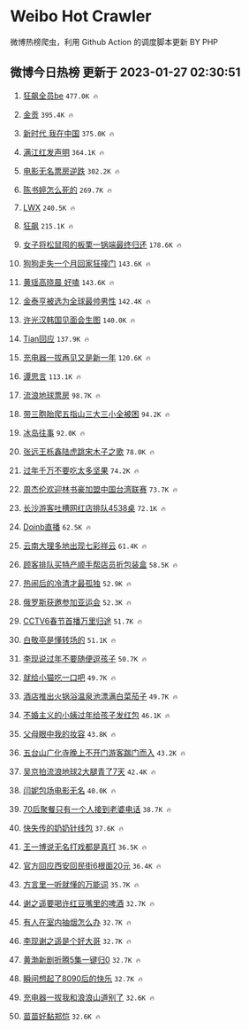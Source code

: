 # Weibo Hot Crawler 



微博热榜爬虫，利用 Github Action 的调度脚本更新 BY PHP 


## 微博今日热榜 更新于 2023-01-27 02:30:51 
1. [狂飙全员be](https://s.weibo.com/weibo?q=%E7%8B%82%E9%A3%99%E5%85%A8%E5%91%98be&t=31&band_rank=1&Refer=top) `477.0K 🔥` 

1. [金贡](https://s.weibo.com/weibo?q=%E9%87%91%E8%B4%A1&t=31&band_rank=2&Refer=top) `395.4K 🔥` 

1. [新时代 我在中国](https://s.weibo.com/weibo?q=%23%E6%96%B0%E6%97%B6%E4%BB%A3%20%E6%88%91%E5%9C%A8%E4%B8%AD%E5%9B%BD%23&t=31&band_rank=3&Refer=top) `375.0K 🔥` 

1. [满江红发声明](https://s.weibo.com/weibo?q=%23%E6%BB%A1%E6%B1%9F%E7%BA%A2%E5%8F%91%E5%A3%B0%E6%98%8E%23&t=31&band_rank=4&Refer=top) `364.1K 🔥` 

1. [电影无名票房逆跌](https://s.weibo.com/weibo?q=%23%E7%94%B5%E5%BD%B1%E6%97%A0%E5%90%8D%E7%A5%A8%E6%88%BF%E9%80%86%E8%B7%8C%23&t=31&band_rank=5&Refer=top) `302.2K 🔥` 

1. [陈书婷怎么死的](https://s.weibo.com/weibo?q=%23%E9%99%88%E4%B9%A6%E5%A9%B7%E6%80%8E%E4%B9%88%E6%AD%BB%E7%9A%84%23&t=31&band_rank=6&Refer=top) `269.7K 🔥` 

1. [LWX](https://s.weibo.com/weibo?q=LWX&t=31&band_rank=7&Refer=top) `240.5K 🔥` 

1. [狂飙](https://s.weibo.com/weibo?q=%E7%8B%82%E9%A3%99&t=31&band_rank=8&Refer=top) `215.1K 🔥` 

1. [女子将松鼠囤的板栗一锅端最终归还](https://s.weibo.com/weibo?q=%23%E5%A5%B3%E5%AD%90%E5%B0%86%E6%9D%BE%E9%BC%A0%E5%9B%A4%E7%9A%84%E6%9D%BF%E6%A0%97%E4%B8%80%E9%94%85%E7%AB%AF%E6%9C%80%E7%BB%88%E5%BD%92%E8%BF%98%23&t=31&band_rank=9&Refer=top) `178.6K 🔥` 

1. [狗狗走失一个月回家狂撞门](https://s.weibo.com/weibo?q=%23%E7%8B%97%E7%8B%97%E8%B5%B0%E5%A4%B1%E4%B8%80%E4%B8%AA%E6%9C%88%E5%9B%9E%E5%AE%B6%E7%8B%82%E6%92%9E%E9%97%A8%23&t=31&band_rank=10&Refer=top) `143.6K 🔥` 

1. [黄瑶高晓晨 好嗑](https://s.weibo.com/weibo?q=%E9%BB%84%E7%91%B6%E9%AB%98%E6%99%93%E6%99%A8%20%E5%A5%BD%E5%97%91&t=31&band_rank=11&Refer=top) `143.6K 🔥` 

1. [金泰亨被选为全球最帅男性](https://s.weibo.com/weibo?q=%23%E9%87%91%E6%B3%B0%E4%BA%A8%E8%A2%AB%E9%80%89%E4%B8%BA%E5%85%A8%E7%90%83%E6%9C%80%E5%B8%85%E7%94%B7%E6%80%A7%23&t=31&band_rank=12&Refer=top) `142.4K 🔥` 

1. [许光汉韩国见面会生图](https://s.weibo.com/weibo?q=%23%E8%AE%B8%E5%85%89%E6%B1%89%E9%9F%A9%E5%9B%BD%E8%A7%81%E9%9D%A2%E4%BC%9A%E7%94%9F%E5%9B%BE%23&t=31&band_rank=13&Refer=top) `140.0K 🔥` 

1. [Tian回应](https://s.weibo.com/weibo?q=%23Tian%E5%9B%9E%E5%BA%94%23&t=31&band_rank=14&Refer=top) `137.9K 🔥` 

1. [充电器一拔再见又是新一年](https://s.weibo.com/weibo?q=%23%E5%85%85%E7%94%B5%E5%99%A8%E4%B8%80%E6%8B%94%E5%86%8D%E8%A7%81%E5%8F%88%E6%98%AF%E6%96%B0%E4%B8%80%E5%B9%B4%23&t=31&band_rank=15&Refer=top) `120.6K 🔥` 

1. [谭思言](https://s.weibo.com/weibo?q=%E8%B0%AD%E6%80%9D%E8%A8%80&t=31&band_rank=16&Refer=top) `113.1K 🔥` 

1. [流浪地球票房](https://s.weibo.com/weibo?q=%E6%B5%81%E6%B5%AA%E5%9C%B0%E7%90%83%E7%A5%A8%E6%88%BF&t=31&band_rank=17&Refer=top) `98.7K 🔥` 

1. [带三胞胎爬五指山三大三小全被困](https://s.weibo.com/weibo?q=%23%E5%B8%A6%E4%B8%89%E8%83%9E%E8%83%8E%E7%88%AC%E4%BA%94%E6%8C%87%E5%B1%B1%E4%B8%89%E5%A4%A7%E4%B8%89%E5%B0%8F%E5%85%A8%E8%A2%AB%E5%9B%B0%23&t=31&band_rank=18&Refer=top) `94.2K 🔥` 

1. [冰岛往事](https://s.weibo.com/weibo?q=%23%E5%86%B0%E5%B2%9B%E5%BE%80%E4%BA%8B%23&t=31&band_rank=19&Refer=top) `92.0K 🔥` 

1. [张远王栎鑫陆虎跳宋木子之歌](https://s.weibo.com/weibo?q=%23%E5%BC%A0%E8%BF%9C%E7%8E%8B%E6%A0%8E%E9%91%AB%E9%99%86%E8%99%8E%E8%B7%B3%E5%AE%8B%E6%9C%A8%E5%AD%90%E4%B9%8B%E6%AD%8C%23&t=31&band_rank=20&Refer=top) `78.0K 🔥` 

1. [过年千万不要吃太多坚果](https://s.weibo.com/weibo?q=%23%E8%BF%87%E5%B9%B4%E5%8D%83%E4%B8%87%E4%B8%8D%E8%A6%81%E5%90%83%E5%A4%AA%E5%A4%9A%E5%9D%9A%E6%9E%9C%23&t=31&band_rank=21&Refer=top) `74.2K 🔥` 

1. [周杰伦欢迎林书豪加盟中国台湾联赛](https://s.weibo.com/weibo?q=%23%E5%91%A8%E6%9D%B0%E4%BC%A6%E6%AC%A2%E8%BF%8E%E6%9E%97%E4%B9%A6%E8%B1%AA%E5%8A%A0%E7%9B%9F%E4%B8%AD%E5%9B%BD%E5%8F%B0%E6%B9%BE%E8%81%94%E8%B5%9B%23&t=31&band_rank=22&Refer=top) `73.7K 🔥` 

1. [长沙游客吐槽网红店排队4538桌](https://s.weibo.com/weibo?q=%23%E9%95%BF%E6%B2%99%E6%B8%B8%E5%AE%A2%E5%90%90%E6%A7%BD%E7%BD%91%E7%BA%A2%E5%BA%97%E6%8E%92%E9%98%9F4538%E6%A1%8C%23&t=31&band_rank=23&Refer=top) `72.1K 🔥` 

1. [Doinb直播](https://s.weibo.com/weibo?q=%23Doinb%E7%9B%B4%E6%92%AD%23&t=31&band_rank=24&Refer=top) `62.5K 🔥` 

1. [云南大理多地出现七彩祥云](https://s.weibo.com/weibo?q=%23%E4%BA%91%E5%8D%97%E5%A4%A7%E7%90%86%E5%A4%9A%E5%9C%B0%E5%87%BA%E7%8E%B0%E4%B8%83%E5%BD%A9%E7%A5%A5%E4%BA%91%23&t=31&band_rank=25&Refer=top) `61.4K 🔥` 

1. [顾客排队买特产顺手帮店员折包装盒](https://s.weibo.com/weibo?q=%23%E9%A1%BE%E5%AE%A2%E6%8E%92%E9%98%9F%E4%B9%B0%E7%89%B9%E4%BA%A7%E9%A1%BA%E6%89%8B%E5%B8%AE%E5%BA%97%E5%91%98%E6%8A%98%E5%8C%85%E8%A3%85%E7%9B%92%23&t=31&band_rank=26&Refer=top) `58.5K 🔥` 

1. [热闹后的冷清才最孤独](https://s.weibo.com/weibo?q=%23%E7%83%AD%E9%97%B9%E5%90%8E%E7%9A%84%E5%86%B7%E6%B8%85%E6%89%8D%E6%9C%80%E5%AD%A4%E7%8B%AC%23&t=31&band_rank=27&Refer=top) `52.9K 🔥` 

1. [俄罗斯获邀参加亚运会](https://s.weibo.com/weibo?q=%23%E4%BF%84%E7%BD%97%E6%96%AF%E8%8E%B7%E9%82%80%E5%8F%82%E5%8A%A0%E4%BA%9A%E8%BF%90%E4%BC%9A%23&t=31&band_rank=28&Refer=top) `52.3K 🔥` 

1. [CCTV6春节首播万里归途](https://s.weibo.com/weibo?q=%23CCTV6%E6%98%A5%E8%8A%82%E9%A6%96%E6%92%AD%E4%B8%87%E9%87%8C%E5%BD%92%E9%80%94%23&t=31&band_rank=29&Refer=top) `51.7K 🔥` 

1. [白敬亭是懂转场的](https://s.weibo.com/weibo?q=%23%E7%99%BD%E6%95%AC%E4%BA%AD%E6%98%AF%E6%87%82%E8%BD%AC%E5%9C%BA%E7%9A%84%23&t=31&band_rank=30&Refer=top) `51.1K 🔥` 

1. [李现说过年不要随便逗孩子](https://s.weibo.com/weibo?q=%23%E6%9D%8E%E7%8E%B0%E8%AF%B4%E8%BF%87%E5%B9%B4%E4%B8%8D%E8%A6%81%E9%9A%8F%E4%BE%BF%E9%80%97%E5%AD%A9%E5%AD%90%23&t=31&band_rank=31&Refer=top) `50.7K 🔥` 

1. [就给小猫吃一口吧](https://s.weibo.com/weibo?q=%23%E5%B0%B1%E7%BB%99%E5%B0%8F%E7%8C%AB%E5%90%83%E4%B8%80%E5%8F%A3%E5%90%A7%23&t=31&band_rank=32&Refer=top) `49.7K 🔥` 

1. [酒店推出火锅浴温泉池漂满白菜茄子](https://s.weibo.com/weibo?q=%23%E9%85%92%E5%BA%97%E6%8E%A8%E5%87%BA%E7%81%AB%E9%94%85%E6%B5%B4%E6%B8%A9%E6%B3%89%E6%B1%A0%E6%BC%82%E6%BB%A1%E7%99%BD%E8%8F%9C%E8%8C%84%E5%AD%90%23&t=31&band_rank=33&Refer=top) `49.7K 🔥` 

1. [不婚主义的小姨过年给孩子发红包](https://s.weibo.com/weibo?q=%23%E4%B8%8D%E5%A9%9A%E4%B8%BB%E4%B9%89%E7%9A%84%E5%B0%8F%E5%A7%A8%E8%BF%87%E5%B9%B4%E7%BB%99%E5%AD%A9%E5%AD%90%E5%8F%91%E7%BA%A2%E5%8C%85%23&t=31&band_rank=34&Refer=top) `46.1K 🔥` 

1. [父母眼中我的妆容](https://s.weibo.com/weibo?q=%23%E7%88%B6%E6%AF%8D%E7%9C%BC%E4%B8%AD%E6%88%91%E7%9A%84%E5%A6%86%E5%AE%B9%23&t=31&band_rank=35&Refer=top) `43.8K 🔥` 

1. [五台山广化寺晚上不开门游客踹门而入](https://s.weibo.com/weibo?q=%23%E4%BA%94%E5%8F%B0%E5%B1%B1%E5%B9%BF%E5%8C%96%E5%AF%BA%E6%99%9A%E4%B8%8A%E4%B8%8D%E5%BC%80%E9%97%A8%E6%B8%B8%E5%AE%A2%E8%B8%B9%E9%97%A8%E8%80%8C%E5%85%A5%23&t=31&band_rank=36&Refer=top) `43.2K 🔥` 

1. [吴京拍流浪地球2大腿青了7天](https://s.weibo.com/weibo?q=%23%E5%90%B4%E4%BA%AC%E6%8B%8D%E6%B5%81%E6%B5%AA%E5%9C%B0%E7%90%832%E5%A4%A7%E8%85%BF%E9%9D%92%E4%BA%867%E5%A4%A9%23&t=31&band_rank=37&Refer=top) `42.4K 🔥` 

1. [闫妮包场电影无名](https://s.weibo.com/weibo?q=%23%E9%97%AB%E5%A6%AE%E5%8C%85%E5%9C%BA%E7%94%B5%E5%BD%B1%E6%97%A0%E5%90%8D%23&t=31&band_rank=38&Refer=top) `40.0K 🔥` 

1. [70后聚餐只有一个人接到老婆电话](https://s.weibo.com/weibo?q=%2370%E5%90%8E%E8%81%9A%E9%A4%90%E5%8F%AA%E6%9C%89%E4%B8%80%E4%B8%AA%E4%BA%BA%E6%8E%A5%E5%88%B0%E8%80%81%E5%A9%86%E7%94%B5%E8%AF%9D%23&t=31&band_rank=39&Refer=top) `38.7K 🔥` 

1. [快失传的奶奶针线包](https://s.weibo.com/weibo?q=%23%E5%BF%AB%E5%A4%B1%E4%BC%A0%E7%9A%84%E5%A5%B6%E5%A5%B6%E9%92%88%E7%BA%BF%E5%8C%85%23&t=31&band_rank=40&Refer=top) `37.6K 🔥` 

1. [王一博说无名打戏都是真打](https://s.weibo.com/weibo?q=%23%E7%8E%8B%E4%B8%80%E5%8D%9A%E8%AF%B4%E6%97%A0%E5%90%8D%E6%89%93%E6%88%8F%E9%83%BD%E6%98%AF%E7%9C%9F%E6%89%93%23&t=31&band_rank=41&Refer=top) `36.5K 🔥` 

1. [官方回应西安回民街6根面20元](https://s.weibo.com/weibo?q=%23%E5%AE%98%E6%96%B9%E5%9B%9E%E5%BA%94%E8%A5%BF%E5%AE%89%E5%9B%9E%E6%B0%91%E8%A1%976%E6%A0%B9%E9%9D%A220%E5%85%83%23&t=31&band_rank=42&Refer=top) `36.4K 🔥` 

1. [方言里一听就懂的万能词](https://s.weibo.com/weibo?q=%23%E6%96%B9%E8%A8%80%E9%87%8C%E4%B8%80%E5%90%AC%E5%B0%B1%E6%87%82%E7%9A%84%E4%B8%87%E8%83%BD%E8%AF%8D%23&t=31&band_rank=43&Refer=top) `35.7K 🔥` 

1. [谢之遥要喝许红豆嘴里的啤酒](https://s.weibo.com/weibo?q=%23%E8%B0%A2%E4%B9%8B%E9%81%A5%E8%A6%81%E5%96%9D%E8%AE%B8%E7%BA%A2%E8%B1%86%E5%98%B4%E9%87%8C%E7%9A%84%E5%95%A4%E9%85%92%23&t=31&band_rank=44&Refer=top) `32.7K 🔥` 

1. [有人在室内抽烟怎么办](https://s.weibo.com/weibo?q=%23%E6%9C%89%E4%BA%BA%E5%9C%A8%E5%AE%A4%E5%86%85%E6%8A%BD%E7%83%9F%E6%80%8E%E4%B9%88%E5%8A%9E%23&t=31&band_rank=45&Refer=top) `32.7K 🔥` 

1. [李现谢之遥是个好大哥](https://s.weibo.com/weibo?q=%23%E6%9D%8E%E7%8E%B0%E8%B0%A2%E4%B9%8B%E9%81%A5%E6%98%AF%E4%B8%AA%E5%A5%BD%E5%A4%A7%E5%93%A5%23&t=31&band_rank=46&Refer=top) `32.7K 🔥` 

1. [黄渤新剧折腾5集一键归0](https://s.weibo.com/weibo?q=%23%E9%BB%84%E6%B8%A4%E6%96%B0%E5%89%A7%E6%8A%98%E8%85%BE5%E9%9B%86%E4%B8%80%E9%94%AE%E5%BD%920%23&t=31&band_rank=47&Refer=top) `32.7K 🔥` 

1. [瞬间想起了8090后的快乐](https://s.weibo.com/weibo?q=%23%E7%9E%AC%E9%97%B4%E6%83%B3%E8%B5%B7%E4%BA%868090%E5%90%8E%E7%9A%84%E5%BF%AB%E4%B9%90%23&t=31&band_rank=48&Refer=top) `32.7K 🔥` 

1. [充电器一拔我和浪浪山道别了](https://s.weibo.com/weibo?q=%23%E5%85%85%E7%94%B5%E5%99%A8%E4%B8%80%E6%8B%94%E6%88%91%E5%92%8C%E6%B5%AA%E6%B5%AA%E5%B1%B1%E9%81%93%E5%88%AB%E4%BA%86%23&t=31&band_rank=49&Refer=top) `32.6K 🔥` 

1. [苗苗好黏郑恺](https://s.weibo.com/weibo?q=%23%E8%8B%97%E8%8B%97%E5%A5%BD%E9%BB%8F%E9%83%91%E6%81%BA%23&t=31&band_rank=50&Refer=top) `32.6K 🔥` 

